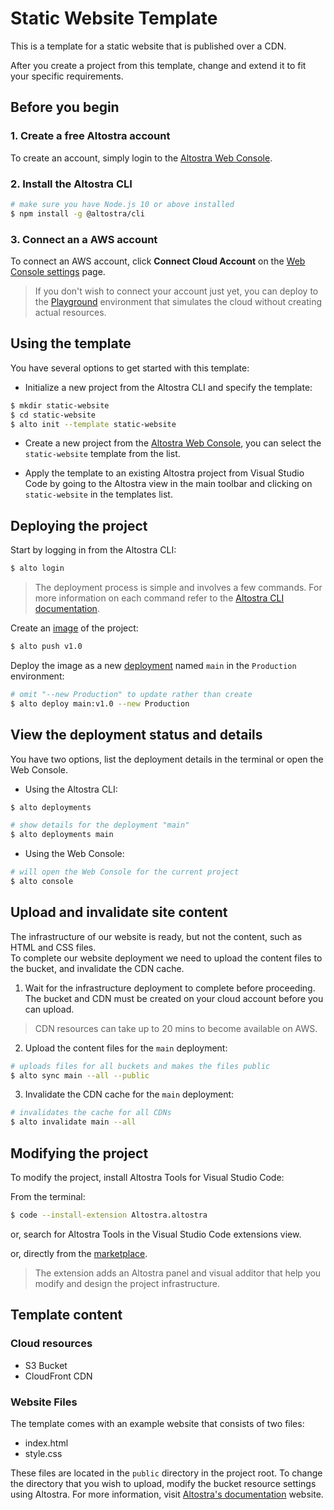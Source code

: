# Static Website Template

This is a template for a static website that is published over a CDN.

After you create a project from this template, change and extend it to fit your
specific requirements.

## Before you begin

### 1. Create a free Altostra account
To create an account, simply login to the [Altostra Web Console](https://app.altostra.com).

### 2. Install the Altostra CLI
```sh
# make sure you have Node.js 10 or above installed
$ npm install -g @altostra/cli
```

### 3. Connect an a AWS account
To connect an AWS account, click **Connect Cloud Account** on the [Web Console settings](https://app.altostra.com/settings) page.

> If you don't wish to connect your account just yet, you can deploy to the [Playground](https://docs.altostra.com/reference/concepts/playground-environment.html) environment that simulates the cloud without creating actual resources.

## Using the template

You have several options to get started with this template:
* Initialize a new project from the Altostra CLI and specify the template:

```sh
$ mkdir static-website
$ cd static-website
$ alto init --template static-website
```

* Create a new project from the [Altostra Web Console](https://app.altostra.com/projects), you can select the `static-website` template from the list.

* Apply the template to an existing Altostra project from Visual Studio Code by going to the Altostra view in the main toolbar and clicking on `static-website` in the templates list.

## Deploying the project

Start by logging in from the Altostra CLI:
```sh
$ alto login
```

>The deployment process is simple and involves a few commands.
>For more information on each command refer to the [Altostra CLI documentation](https://docs.altostra.com/reference/CLI/altostra-cli.html).

Create an [image](https://docs.altostra.com/howto/projects/deploy-project.html#create-a-project-image) of the project:
```sh
$ alto push v1.0
```

Deploy the image as a new
[deployment](https://docs.altostra.com/reference/concepts/deployments.html) named `main` in the `Production` environment:
```sh
# omit "--new Production" to update rather than create
$ alto deploy main:v1.0 --new Production
```

## View the deployment status and details
You have two options, list the deployment details in the terminal or open the Web Console.

* Using the Altostra CLI:
```sh
$ alto deployments 

# show details for the deployment "main"
$ alto deployments main
```

* Using the Web Console:
```sh
# will open the Web Console for the current project
$ alto console
```

## Upload and invalidate site content

The infrastructure of our website is ready, but not the content, such as HTML and CSS files.  
To complete our website deployment we need to upload the content files to the bucket, and invalidate the CDN cache.

1. Wait for the infrastructure deployment to complete before proceeding. The
bucket and CDN must be created on your cloud account before you can upload.  
> CDN resources can take up to 20 mins to become available on AWS.

2. Upload the content files for the `main` deployment:

```sh
# uploads files for all buckets and makes the files public
$ alto sync main --all --public
```

3. Invalidate the CDN cache for the `main` deployment:

```sh
# invalidates the cache for all CDNs
$ alto invalidate main --all
```

## Modifying the project
To modify the project, install Altostra Tools for Visual Studio Code:

From the terminal:
```sh
$ code --install-extension Altostra.altostra
```

or, search for Altostra Tools in the Visual Studio Code extensions view.

or, directly from the [marketplace](https://marketplace.visualstudio.com/items?itemName=Altostra.altostra).

> The extension adds an Altostra panel and visual additor that help you modify and
> design the project infrastructure.

## Template content

### Cloud resources
* S3 Bucket
* CloudFront CDN

### Website Files
The template comes with an example website that consists of two files:
- index.html
- style.css

These files are located in the `public` directory in the project root.
To change the directory that you wish to upload, modify the bucket resource settings using Altostra.
For more information, visit
[Altostra's documentation](https://d1nn0ezj50ac1m.cloudfront.net/howto/create-static-website.html#option-b-design-the-architecture)
website.